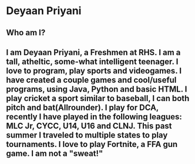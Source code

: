 

# Deyaan Priyani
## Who am I?  

## I am Deyaan Priyani, a Freshmen at RHS. I am a tall, atheltic, some-what intelligent teenager. I love to program, play sports and videogames. I have created a couple games and cool/useful programs, using Java, Python and basic HTML. I play cricket a sport similar to baseball, I can both pitch and bat(Allrounder). I play for DCA, recently I have played in the following leagues: MLC Jr, CYCC, U14, U16 and CLNJ. This past summer I traveled to multiple states to play tournaments. I love to play Fortnite, a FFA gun game. I am not a "sweat!" 
